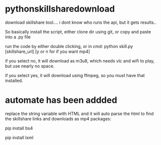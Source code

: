 # pythonskillsharedownload
download skillshare tool.... i dont know who runs the api, but it gets results..


So basically install the script, either clone dir using git, or copy and paste into a .py file

run the code by either double clicking, or in cmd:
python skill.py [skillshare_url] [y or n for if you want mp4]

if you select no, it will download as m3u8, which needs vlc and wifi to play, but use nearly no space.

if you select yes, it will download using ffmpeg, so you must have that installed.



# automate has been addded

replace the string variable with HTML and it will auto parse the html to find the skillshare links and downloads as mp4
packages:

pip install bs4

pip install lxml
